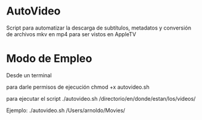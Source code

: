 # AutoVideo
Script para automatizar la descarga de subtítulos, metadatos y conversión de archivos mkv en mp4 para ser vistos en AppleTV

# Modo de Empleo

Desde un terminal

para darle permisos de ejecución
chmod +x autovideo.sh

para ejecutar el script
./autovideo.sh /directorio/en/donde/estan/los/videos/

Ejemplo:
./autovideo.sh /Users/arnoldo/Movies/
